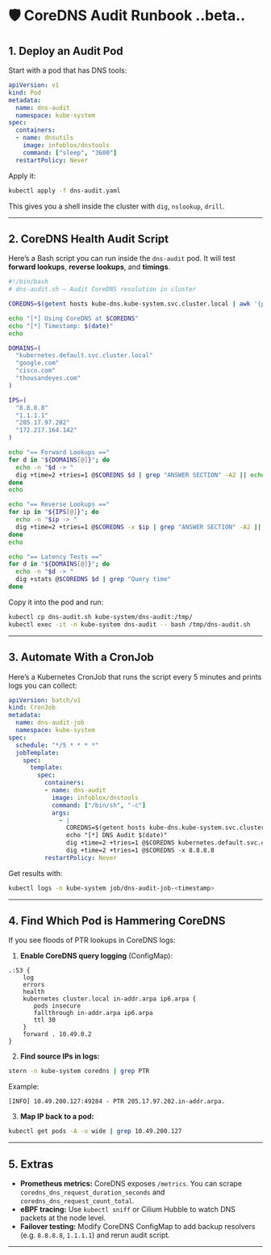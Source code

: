 
# 🛡️ CoreDNS Audit Runbook ..beta..

## 1. Deploy an Audit Pod

Start with a pod that has DNS tools:

```yaml
apiVersion: v1
kind: Pod
metadata:
  name: dns-audit
  namespace: kube-system
spec:
  containers:
  - name: dnsutils
    image: infoblox/dnstools
    command: ["sleep", "3600"]
  restartPolicy: Never
```

Apply it:

```bash
kubectl apply -f dns-audit.yaml
```

This gives you a shell inside the cluster with `dig`, `nslookup`, `drill`.

---

## 2. CoreDNS Health Audit Script

Here’s a Bash script you can run inside the `dns-audit` pod. It will test **forward lookups**, **reverse lookups**, and **timings**.

```bash
#!/bin/bash
# dns-audit.sh – Audit CoreDNS resolution in cluster

COREDNS=$(getent hosts kube-dns.kube-system.svc.cluster.local | awk '{print $1}')

echo "[*] Using CoreDNS at $COREDNS"
echo "[*] Timestamp: $(date)"
echo

DOMAINS=(
  "kubernetes.default.svc.cluster.local"
  "google.com"
  "cisco.com"
  "thousandeyes.com"
)

IPS=(
  "8.8.8.8"
  "1.1.1.1"
  "205.17.97.202"
  "172.217.164.142"
)

echo "== Forward Lookups =="
for d in "${DOMAINS[@]}"; do
  echo -n "$d -> "
  dig +time=2 +tries=1 @$COREDNS $d | grep "ANSWER SECTION" -A2 || echo "FAILED"
done
echo

echo "== Reverse Lookups =="
for ip in "${IPS[@]}"; do
  echo -n "$ip -> "
  dig +time=2 +tries=1 @$COREDNS -x $ip | grep "ANSWER SECTION" -A2 || echo "FAILED"
done
echo

echo "== Latency Tests =="
for d in "${DOMAINS[@]}"; do
  echo -n "$d -> "
  dig +stats @$COREDNS $d | grep "Query time"
done
```

Copy it into the pod and run:

```bash
kubectl cp dns-audit.sh kube-system/dns-audit:/tmp/
kubectl exec -it -n kube-system dns-audit -- bash /tmp/dns-audit.sh
```

---

## 3. Automate With a CronJob

Here’s a Kubernetes CronJob that runs the script every 5 minutes and prints logs you can collect:

```yaml
apiVersion: batch/v1
kind: CronJob
metadata:
  name: dns-audit-job
  namespace: kube-system
spec:
  schedule: "*/5 * * * *"
  jobTemplate:
    spec:
      template:
        spec:
          containers:
          - name: dns-audit
            image: infoblox/dnstools
            command: ["/bin/sh", "-c"]
            args:
              - |
                COREDNS=$(getent hosts kube-dns.kube-system.svc.cluster.local | awk '{print $1}')
                echo "[*] DNS Audit $(date)"
                dig +time=2 +tries=1 @$COREDNS kubernetes.default.svc.cluster.local
                dig +time=2 +tries=1 @$COREDNS -x 8.8.8.8
          restartPolicy: Never
```

Get results with:

```bash
kubectl logs -n kube-system job/dns-audit-job-<timestamp>
```

---

## 4. Find Which Pod is Hammering CoreDNS

If you see floods of PTR lookups in CoreDNS logs:

1. **Enable CoreDNS query logging** (ConfigMap):

```coredns
.:53 {
    log
    errors
    health
    kubernetes cluster.local in-addr.arpa ip6.arpa {
       pods insecure
       fallthrough in-addr.arpa ip6.arpa
       ttl 30
    }
    forward . 10.49.0.2
}
```

2. **Find source IPs in logs:**

```bash
stern -n kube-system coredns | grep PTR
```

Example:

```
[INFO] 10.49.200.127:49284 - PTR 205.17.97.202.in-addr.arpa.
```

3. **Map IP back to a pod:**

```bash
kubectl get pods -A -o wide | grep 10.49.200.127
```

---

## 5. Extras

* **Prometheus metrics:** CoreDNS exposes `/metrics`. You can scrape `coredns_dns_request_duration_seconds` and `coredns_dns_request_count_total`.
* **eBPF tracing:** Use `kubectl sniff` or Cilium Hubble to watch DNS packets at the node level.
* **Failover testing:** Modify CoreDNS ConfigMap to add backup resolvers (e.g. `8.8.8.8`, `1.1.1.1`) and rerun audit script.

---

##
##
